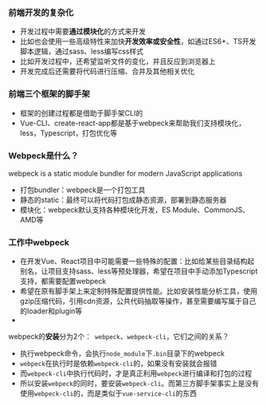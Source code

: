### 前端开发的复杂化

- 开发过程中需要**通过模块化**的方式来开发
- 比如也会使用一些高级特性来加快**开发效率或安全性**，如通过ES6+、TS开发脚本逻辑，通过sass、less编写css样式
- 比如开发过程中，还希望监听文件的变化，并且反应到浏览器上
- 开发完成后还需要将代码进行压缩、合并及其他相关优化

### 前端三个框架的脚手架

- 框架的创建过程都是借助于脚手架CLI的
- Vue-CLI、create-react-app都是基于webpeck来帮助我们支持模块化，less，Typescript，打包优化等

### Webpeck是什么？

webpeck is a static module bundler for modern JavaScript applications

- 打包bundler：webpeck是一个打包工具
- 静态的static：最终可以将代码打包成静态资源，部署到静态服务器
- 模块化：webpeck默认支持各种模块化开发，ES Module、CommonJS、AMD等

### 工作中webpeck

- 在开发Vue、React项目中可能需要一些特殊的配置：比如给某些目录结构起别名，让项目支持sass、less等预处理器，希望在项目中手动添加Typescript支持，都需要配置webpeck
- 希望在原有脚手架上来定制特殊配置提供性能。比如安装性能分析工具，使用gzip压缩代码，引用cdn资源，公共代码抽取等操作，甚至需要编写属于自己的loader和plugin等
- 

webpeck的**安装**分为2个：` webpeck`、`webpeck-cli`，它们之间的关系？

- 执行webpeck命令，会执行`node_module`下`.bin`目录下的webpeck
- `webpeck`在执行时是依赖`webpeck-cli`的，如果没有安装就会报错
- 而`webpeck-cli`中执行代码时，才是真正利用`webpeck`进行编译和打包的过程
-  所以安装`webpeck`的同时，要安装`webpeck-cli`。而第三方脚手架事实上是没有使用`webpeck-cli`的，而是类似于`vue-service-cli`的东西











### 

